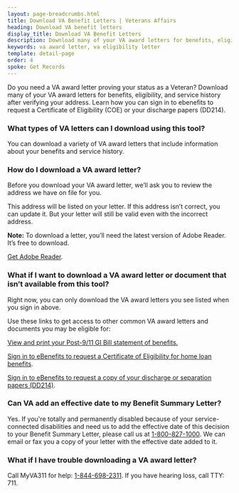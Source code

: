```yaml
---
layout: page-breadcrumbs.html
title: Download VA Benefit Letters | Veterans Affairs
heading: Download VA benefit letters
display_title: Download VA Benefit Letters
description: Download many of your VA award letters for benefits, eligibility, and service history after verifying your address. Learn how you can sign in to ebenefits to request a Certificate of Eligibility (COE) or your discharge papers (DD214). 
keywords: va award letter, va eligibility letter
template: detail-page
order: 4
spoke: Get Records
---
```


<div id='main'>
<div class="row" markdown="1">

<div class='va-introtext'>
  
Do you need a VA award letter proving your status as a Veteran? Download many of your VA award letters for benefits, eligibility, and service history after verifying your address. Learn how you can sign in to ebenefits to request a Certificate of Eligibility (COE) or your discharge papers (DD214).

</div>

<section>

<div class="cta-widget" data-widget-type="cta" data-app-id="letters"></div>

### What types of VA letters can I download using this tool?

You can download a variety of VA award letters that include information about your benefits and service history.

</section>

### How do I download a VA award letter?

Before you download your VA award letter, we’ll ask you to review the address we have on file for you.

This address will be listed on your letter. If this address isn’t correct, you can update it. But your letter will still be valid even with the incorrect address.

**Note:** To download a letter, you’ll need the latest version of Adobe Reader. It’s free to download.

[Get Adobe Reader](https://get.adobe.com/reader/).

</section>
<section>

### What if I want to download a VA award letter or document that isn’t available from this tool?

Right now, you can only download the VA award letters you see listed when you sign in above.

Use these links to get access to other common VA award letters and documents you may be eligible for:

[View and print your Post-9/11 GI Bill statement of benefits.](/education/gi-bill/post-9-11/ch-33-benefit/)

[Sign in to eBenefits to request a Certificate of Eligibility for home loan benefits](https://eauth.va.gov/ebenefits/coe).

[Sign in to eBenefits to request a copy of your discharge or separation papers (DD214)](https://eauth.va.gov/ebenefits/DPRIS).

</section>
<section>

### Can VA add an effective date to my Benefit Summary Letter?

Yes. If you're totally and permanently disabled because of your service-connected disabilities and need us to add the effective date of this decision to your Benefit Summary Letter, please call us at <a href="tel:+18008271000">1-800-827-1000</a>. We can email or fax you a copy of your letter with the effective date added to it.
</section>

<section>

### What if I have trouble downloading a VA award letter?

Call MyVA311 for help: <a href="tel:+18446982311">1-844-698-2311</a>. If you have hearing loss, call TTY: 711.

</section>
</div>
</div>
<br>
<br>
<br>
